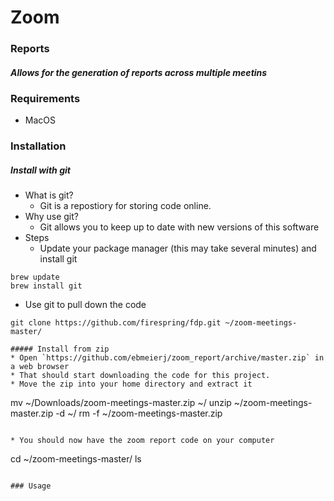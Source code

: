 # Zoom
### Reports
##### Allows for the generation of reports across multiple meetins

### Requirements
* MacOS

### Installation
##### Install with git
* What is git?
  * Git is a repostiory for storing code online.
* Why use git?
  * Git allows you to keep up to date with new versions of this software
* Steps
  * Update your package manager (this may take several minutes) and install git
```
brew update
brew install git
```
  * Use git to pull down the code
```
git clone https://github.com/firespring/fdp.git ~/zoom-meetings-master/

##### Install from zip
* Open `https://github.com/ebmeierj/zoom_report/archive/master.zip` in a web browser
* That should start downloading the code for this project.
* Move the zip into your home directory and extract it
```
mv ~/Downloads/zoom-meetings-master.zip ~/
unzip ~/zoom-meetings-master.zip -d ~/
rm -f ~/zoom-meetings-master.zip
```

* You should now have the zoom report code on your computer
```
cd ~/zoom-meetings-master/
ls
```

### Usage


